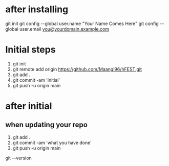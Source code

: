 # after installing

git init
git config --global user.name "Your Name Comes Here"
git config --global user.email you@yourdomain.example.com

# Initial steps

1. git init
2. git remote add origin https://github.com/Maangi96/hFEST.git
3. git add .
4. git commit -am 'initial'
5. git push -u origin main

# after initial

## when updating your repo

1. git add .
2. git commit -am 'what you have done'
3. git push -u origin main

git --version
